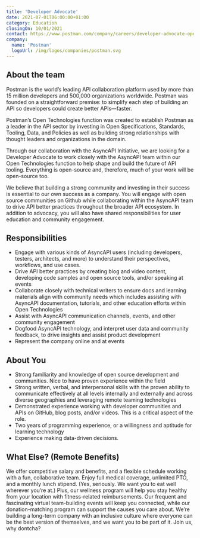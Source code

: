 ```yaml
---
title: 'Developer Advocate'
date: 2021-07-01T06:00:00+01:00
category: Education
closingOn: 10/01/2021
contact: https://www.postman.com/company/careers/developer-advocate-open-technologies-4360218003/
company: 
  name: 'Postman'
  logoUrl: /img/logos/companies/postman.svg
---
```


## About the team

Postman is the world’s leading API collaboration platform used by more than 15 million developers and 500,000 organizations worldwide. Postman was founded on a straightforward premise: to simplify each step of building an API so developers could create better APIs—faster.

Postman’s Open Technologies function was created to establish Postman as a leader in the API sector by investing in Open Specifications, Standards, Tooling, Data, and Policies as well as building strong relationships with thought leaders and organizations in the domain.

Through our collaboration with the AsyncAPI Initiative, we are looking for a Developer Advocate to work closely with the AsyncAPI team within our Open Technologies function to help shape and build the future of API tooling. Everything is open-source and, therefore, much of your work will be open-source too.

We believe that building a strong community and investing in their success is essential to our own success as a company. You will engage with open source communities on Github while collaborating within the AsyncAPI team to drive API better practices throughout the broader API ecosystem. In addition to advocacy, you will also have shared responsibilities for user education and community engagement.

## Responsibilities

- Engage with various kinds of AsyncAPI users (including developers, testers, architects, and more) to understand their perspectives, workflows, and use cases.
- Drive API better practices by creating blog and video content, developing code samples and open source tools, and/or speaking at events
- Collaborate closely with technical writers to ensure docs and learning materials align with community needs which includes assisting with AsyncAPI documentation, tutorials, and other education efforts within Open Technologies
- Assist with AsyncAPI communication channels, events, and other community engagement 
- Dogfood AsyncAPI technology, and interpret user data and community feedback, to drive insights and assist product development
- Represent the company online and at events


## About You
- Strong familiarity and knowledge of open source development and communities. Nice to have proven experience within the field
- Strong written, verbal, and interpersonal skills with the proven ability to communicate effectively at all levels internally and externally and across diverse geographies and leveraging remote teaming technologies
- Demonstrated experience working with developer communities and APIs on GitHub, blog posts, and/or videos. This is a critical aspect of the role. 
- Two years of programming experience, or a willingness and aptitude for learning technology
- Experience making data-driven decisions.

## What Else? (Remote Benefits)

We offer competitive salary and benefits, and a flexible schedule working with a fun, collaborative team. Enjoy full medical coverage, unlimited PTO, and a monthly lunch stipend. (Yes, seriously. We want you to eat well wherever you’re at.) Plus, our wellness program will help you stay healthy from your location with fitness-related reimbursements. Our frequent and fascinating virtual team-building events will keep you connected, while our donation-matching program can support the causes you care about. We’re building a long-term company with an inclusive culture where everyone can be the best version of themselves, and we want you to be part of it. Join us, why dontcha?